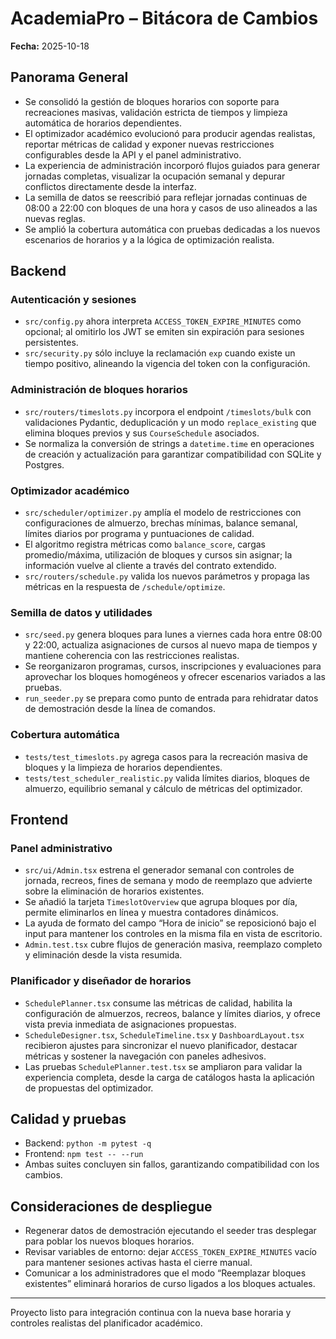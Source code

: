 # AcademiaPro – Bitácora de Cambios

**Fecha:** 2025-10-18

## Panorama General

- Se consolidó la gestión de bloques horarios con soporte para recreaciones masivas, validación estricta de tiempos y limpieza automática de horarios dependientes.
- El optimizador académico evolucionó para producir agendas realistas, reportar métricas de calidad y exponer nuevas restricciones configurables desde la API y el panel administrativo.
- La experiencia de administración incorporó flujos guiados para generar jornadas completas, visualizar la ocupación semanal y depurar conflictos directamente desde la interfaz.
- La semilla de datos se reescribió para reflejar jornadas continuas de 08:00 a 22:00 con bloques de una hora y casos de uso alineados a las nuevas reglas.
- Se amplió la cobertura automática con pruebas dedicadas a los nuevos escenarios de horarios y a la lógica de optimización realista.

## Backend

### Autenticación y sesiones
- `src/config.py` ahora interpreta `ACCESS_TOKEN_EXPIRE_MINUTES` como opcional; al omitirlo los JWT se emiten sin expiración para sesiones persistentes.
- `src/security.py` sólo incluye la reclamación `exp` cuando existe un tiempo positivo, alineando la vigencia del token con la configuración.

### Administración de bloques horarios
- `src/routers/timeslots.py` incorpora el endpoint `/timeslots/bulk` con validaciones Pydantic, deduplicación y un modo `replace_existing` que elimina bloques previos y sus `CourseSchedule` asociados.
- Se normaliza la conversión de strings a `datetime.time` en operaciones de creación y actualización para garantizar compatibilidad con SQLite y Postgres.

### Optimizador académico
- `src/scheduler/optimizer.py` amplía el modelo de restricciones con configuraciones de almuerzo, brechas mínimas, balance semanal, límites diarios por programa y puntuaciones de calidad.
- El algoritmo registra métricas como `balance_score`, cargas promedio/máxima, utilización de bloques y cursos sin asignar; la información vuelve al cliente a través del contrato extendido.
- `src/routers/schedule.py` valida los nuevos parámetros y propaga las métricas en la respuesta de `/schedule/optimize`.

### Semilla de datos y utilidades
- `src/seed.py` genera bloques para lunes a viernes cada hora entre 08:00 y 22:00, actualiza asignaciones de cursos al nuevo mapa de tiempos y mantiene coherencia con las restricciones realistas.
- Se reorganizaron programas, cursos, inscripciones y evaluaciones para aprovechar los bloques homogéneos y ofrecer escenarios variados a las pruebas.
- `run_seeder.py` se prepara como punto de entrada para rehidratar datos de demostración desde la línea de comandos.

### Cobertura automática
- `tests/test_timeslots.py` agrega casos para la recreación masiva de bloques y la limpieza de horarios dependientes.
- `tests/test_scheduler_realistic.py` valida límites diarios, bloques de almuerzo, equilibrio semanal y cálculo de métricas del optimizador.

## Frontend

### Panel administrativo
- `src/ui/Admin.tsx` estrena el generador semanal con controles de jornada, recreos, fines de semana y modo de reemplazo que advierte sobre la eliminación de horarios existentes.
- Se añadió la tarjeta `TimeslotOverview` que agrupa bloques por día, permite eliminarlos en línea y muestra contadores dinámicos.
- La ayuda de formato del campo “Hora de inicio” se reposicionó bajo el input para mantener los controles en la misma fila en vista de escritorio.
- `Admin.test.tsx` cubre flujos de generación masiva, reemplazo completo y eliminación desde la vista resumida.

### Planificador y diseñador de horarios
- `SchedulePlanner.tsx` consume las métricas de calidad, habilita la configuración de almuerzos, recreos, balance y límites diarios, y ofrece vista previa inmediata de asignaciones propuestas.
- `ScheduleDesigner.tsx`, `ScheduleTimeline.tsx` y `DashboardLayout.tsx` recibieron ajustes para sincronizar el nuevo planificador, destacar métricas y sostener la navegación con paneles adhesivos.
- Las pruebas `SchedulePlanner.test.tsx` se ampliaron para validar la experiencia completa, desde la carga de catálogos hasta la aplicación de propuestas del optimizador.

## Calidad y pruebas

- Backend: `python -m pytest -q`
- Frontend: `npm test -- --run`
- Ambas suites concluyen sin fallos, garantizando compatibilidad con los cambios.

## Consideraciones de despliegue

- Regenerar datos de demostración ejecutando el seeder tras desplegar para poblar los nuevos bloques horarios.
- Revisar variables de entorno: dejar `ACCESS_TOKEN_EXPIRE_MINUTES` vacío para mantener sesiones activas hasta el cierre manual.
- Comunicar a los administradores que el modo “Reemplazar bloques existentes” eliminará horarios de curso ligados a los bloques actuales.

---

Proyecto listo para integración continua con la nueva base horaria y controles realistas del planificador académico.
